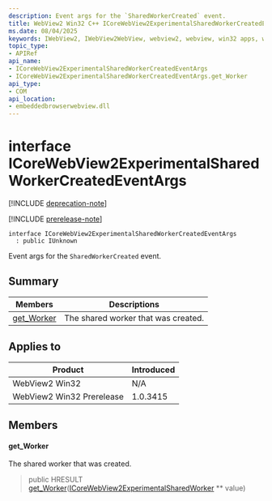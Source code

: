 ```yaml
---
description: Event args for the `SharedWorkerCreated` event.
title: WebView2 Win32 C++ ICoreWebView2ExperimentalSharedWorkerCreatedEventArgs
ms.date: 08/04/2025
keywords: IWebView2, IWebView2WebView, webview2, webview, win32 apps, win32, edge, ICoreWebView2, ICoreWebView2Controller, browser control, edge html, ICoreWebView2ExperimentalSharedWorkerCreatedEventArgs
topic_type: 
- APIRef
api_name:
- ICoreWebView2ExperimentalSharedWorkerCreatedEventArgs
- ICoreWebView2ExperimentalSharedWorkerCreatedEventArgs.get_Worker
api_type:
- COM
api_location:
- embeddedbrowserwebview.dll
---
```


# interface ICoreWebView2ExperimentalSharedWorkerCreatedEventArgs

[!INCLUDE [deprecation-note](../includes/deprecation-note.md)]

[!INCLUDE [prerelease-note](../includes/prerelease-note.md)]

```
interface ICoreWebView2ExperimentalSharedWorkerCreatedEventArgs
  : public IUnknown
```

Event args for the `SharedWorkerCreated` event.

## Summary

 Members                        | Descriptions
--------------------------------|---------------------------------------------
[get_Worker](#get_worker) | The shared worker that was created.

## Applies to

Product                         | Introduced
--------------------------------|---------------------------------------------
WebView2 Win32            |    N/A
WebView2 Win32 Prerelease |    1.0.3415

## Members

#### get_Worker

The shared worker that was created.

> public HRESULT [get_Worker](#get_worker)([ICoreWebView2ExperimentalSharedWorker](icorewebview2experimentalsharedworker.md#icorewebview2experimentalsharedworker) ** value)

